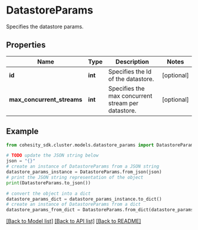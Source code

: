 # DatastoreParams

Specifies the datastore params.

## Properties

Name | Type | Description | Notes
------------ | ------------- | ------------- | -------------
**id** | **int** | Specifies the Id of the datastore. | [optional] 
**max_concurrent_streams** | **int** | Specifies the max concurrent stream per datastore. | [optional] 

## Example

```python
from cohesity_sdk.cluster.models.datastore_params import DatastoreParams

# TODO update the JSON string below
json = "{}"
# create an instance of DatastoreParams from a JSON string
datastore_params_instance = DatastoreParams.from_json(json)
# print the JSON string representation of the object
print(DatastoreParams.to_json())

# convert the object into a dict
datastore_params_dict = datastore_params_instance.to_dict()
# create an instance of DatastoreParams from a dict
datastore_params_from_dict = DatastoreParams.from_dict(datastore_params_dict)
```
[[Back to Model list]](../README.md#documentation-for-models) [[Back to API list]](../README.md#documentation-for-api-endpoints) [[Back to README]](../README.md)


